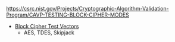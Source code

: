 https://csrc.nist.gov/Projects/Cryptographic-Algorithm-Validation-Program/CAVP-TESTING-BLOCK-CIPHER-MODES



- [Block Cipher Test Vectors](https://csrc.nist.gov/Projects/cryptographic-algorithm-validation-program/Block-Ciphers)
    - AES, TDES, Skipjack

